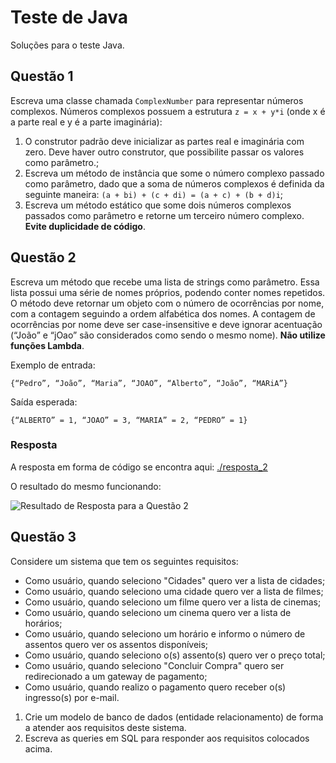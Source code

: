 # Teste de Java
Soluções para o teste Java.

## Questão 1

Escreva uma classe chamada ```ComplexNumber``` para representar números complexos. Números complexos possuem a estrutura ```z = x + y*i``` (onde x é a parte real e y é a parte imaginária):
  1. O construtor padrão deve inicializar as partes real e imaginária com zero. Deve haver outro construtor, que possibilite passar os valores como parâmetro.;
  2. Escreva um método de instância que some o número complexo passado como parâmetro, dado que a soma de números complexos é definida da seguinte maneira: ```(a + bi) + (c + di) = (a + c) + (b + d)i```;
  3. Escreva um método estático que some dois números complexos passados como parâmetro e retorne um terceiro número complexo. **Evite duplicidade de código**.

## Questão 2

Escreva um método que recebe uma lista de strings como parâmetro. Essa lista possui uma série de nomes próprios, podendo conter nomes repetidos. O método deve retornar um objeto com o número de ocorrências por nome, com a contagem seguindo a ordem alfabética dos nomes. A contagem de ocorrências por nome deve ser case-insensitive e deve ignorar acentuação (“João” e “jOao” são considerados como sendo o mesmo nome). **Não utilize funções Lambda**.

Exemplo de entrada:

```{“Pedro”, “João”, “Maria”, “JOAO”, “Alberto”, “João”, “MARiA”}```

Saída esperada:

```{“ALBERTO” = 1, “JOAO” = 3, “MARIA” = 2, “PEDRO” = 1}```

### Resposta

A resposta em forma de código se encontra aqui: [./resposta_2](./resposta_2)

O resultado do mesmo funcionando:

![Resultado de Resposta para a Questão 2](./resposta_2/resultado.png)

## Questão 3

Considere um sistema que tem os seguintes requisitos:
  * Como usuário, quando seleciono "Cidades" quero ver a lista de cidades;
  * Como usuário, quando seleciono uma cidade quero ver a lista de filmes;
  * Como usuário, quando seleciono um filme quero ver a lista de cinemas;
  * Como usuário, quando seleciono um cinema quero ver a lista de horários;
  * Como usuário, quando seleciono um horário e informo o número de assentos quero ver os assentos disponíveis;
  * Como usuário, quando seleciono o(s) assento(s) quero ver o preço total;
  * Como usuário, quando seleciono "Concluir Compra" quero ser redirecionado a um gateway de pagamento;
  * Como usuário, quando realizo o pagamento quero receber o(s) ingresso(s) por e-mail.

  1. Crie um modelo de banco de dados (entidade relacionamento) de forma a atender aos requisitos deste sistema.
  2. Escreva as queries em SQL para responder aos requisitos colocados acima.
